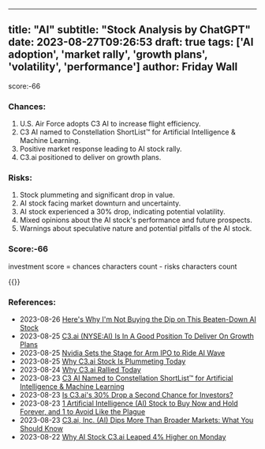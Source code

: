 
---
title: "AI"
subtitle: "Stock Analysis by ChatGPT"
date: 2023-08-27T09:26:53
draft: true
tags: ['AI adoption', 'market rally', 'growth plans', 'volatility', 'performance']
author: Friday Wall
---

score:-66
### Chances:
1. U.S. Air Force adopts C3 AI to increase flight efficiency.
2. C3 AI named to Constellation ShortList™ for Artificial Intelligence & Machine Learning.
3. Positive market response leading to AI stock rally.
4. C3.ai positioned to deliver on growth plans.
### Risks:
1. Stock plummeting and significant drop in value.
2. AI stock facing market downturn and uncertainty.
3. AI stock experienced a 30% drop, indicating potential volatility.
4. Mixed opinions about the AI stock's performance and future prospects.
5. Warnings about speculative nature and potential pitfalls of the AI stock.
### Score:-66
investment score = chances characters count - risks characters count

{{<tradingview symbol="NYSE:AI">}}
### References:
- 2023-08-26 [Here's Why I'm Not Buying the Dip on This Beaten-Down AI Stock](https://finance.yahoo.com/m/fb4ed2e4-6558-3f0c-9b75-12d9f21ec0a0/here%27s-why-i%27m-not-buying-the.html?.tsrc=rss)
- 2023-08-25 [C3.ai (NYSE:AI) Is In A Good Position To Deliver On Growth Plans](https://finance.yahoo.com/news/c3-ai-nyse-ai-good-153357196.html?.tsrc=rss)
- 2023-08-25 [Nvidia Sets the Stage for Arm IPO to Ride AI Wave](https://finance.yahoo.com/news/nvidia-sets-stage-arm-ipo-173734143.html?.tsrc=rss)
- 2023-08-25 [Why C3.ai Stock Is Plummeting Today](https://finance.yahoo.com/m/16409897-42da-3929-969c-7f0d96272462/why-c3.ai-stock-is-plummeting.html?.tsrc=rss)
- 2023-08-24 [Why C3.ai Rallied Today](https://finance.yahoo.com/m/7dea1a27-e224-3073-a491-65651b285a36/why-c3.ai-rallied-today.html?.tsrc=rss)
- 2023-08-23 [C3 AI Named to Constellation ShortList™ for Artificial Intelligence & Machine Learning](https://finance.yahoo.com/news/c3-ai-named-constellation-shortlist-141000475.html?.tsrc=rss)
- 2023-08-23 [Is C3.ai's 30% Drop a Second Chance for Investors?](https://finance.yahoo.com/m/e1efe2ac-afd5-38ad-ba12-323b31b09949/is-c3.ai%27s-30%25-drop-a-second.html?.tsrc=rss)
- 2023-08-23 [1 Artificial Intelligence (AI) Stock to Buy Now and Hold Forever, and 1 to Avoid Like the Plague](https://finance.yahoo.com/m/dda8696e-de0b-37ef-b75e-46744fc059cd/1-artificial-intelligence.html?.tsrc=rss)
- 2023-08-23 [C3.ai, Inc. (AI) Dips More Than Broader Markets: What You Should Know](https://finance.yahoo.com/news/c3-ai-inc-ai-dips-214516699.html?.tsrc=rss)
- 2023-08-22 [Why AI Stock C3.ai Leaped 4% Higher on Monday](https://finance.yahoo.com/m/8c125fca-5423-39ef-a2e9-6c32180ce440/why-ai-stock-c3.ai-leaped-4%25.html?.tsrc=rss)


                